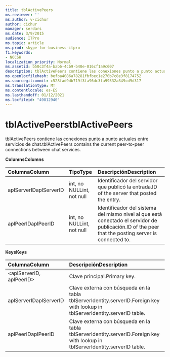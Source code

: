 ```yaml
---
title: tblActivePeers
ms.reviewer: ''
ms.author: v-cichur
author: cichur
manager: serdars
ms.date: 3/9/2015
audience: ITPro
ms.topic: article
ms.prod: skype-for-business-itpro
f1.keywords:
- NOCSH
localization_priority: Normal
ms.assetid: b50c3f4a-bab6-4cb9-b40e-016cf1a9c607
description: tblActivePeers contiene las conexiones punto a punto actuales entre servicios de chat.
ms.openlocfilehash: befba4086a78281fbfbec1e270b7c8e3f8174752
ms.sourcegitcommit: c528fad9db719f3fa96dc3fa99332a349cd9d317
ms.translationtype: MT
ms.contentlocale: es-ES
ms.lasthandoff: 01/12/2021
ms.locfileid: "49812940"
---
```

# <a name="tblactivepeers"></a><span data-ttu-id="af971-103">tblActivePeers</span><span class="sxs-lookup"><span data-stu-id="af971-103">tblActivePeers</span></span>
 
<span data-ttu-id="af971-104">tblActivePeers contiene las conexiones punto a punto actuales entre servicios de chat.</span><span class="sxs-lookup"><span data-stu-id="af971-104">tblActivePeers contains the current peer-to-peer connections between chat services.</span></span>
  
<span data-ttu-id="af971-105">**Columns**</span><span class="sxs-lookup"><span data-stu-id="af971-105">**Columns**</span></span>

|<span data-ttu-id="af971-106">**Columna**</span><span class="sxs-lookup"><span data-stu-id="af971-106">**Column**</span></span>|<span data-ttu-id="af971-107">**Tipo**</span><span class="sxs-lookup"><span data-stu-id="af971-107">**Type**</span></span>|<span data-ttu-id="af971-108">**Descripción**</span><span class="sxs-lookup"><span data-stu-id="af971-108">**Description**</span></span>|
|:-----|:-----|:-----|
|<span data-ttu-id="af971-109">aplServerID</span><span class="sxs-lookup"><span data-stu-id="af971-109">aplServerID</span></span>  <br/> |<span data-ttu-id="af971-110">int, no NULL</span><span class="sxs-lookup"><span data-stu-id="af971-110">int, not null</span></span>  <br/> |<span data-ttu-id="af971-111">Identificador del servidor que publicó la entrada.</span><span class="sxs-lookup"><span data-stu-id="af971-111">ID of the server that posted the entry.</span></span>  <br/> |
|<span data-ttu-id="af971-112">aplPeerID</span><span class="sxs-lookup"><span data-stu-id="af971-112">aplPeerID</span></span>  <br/> |<span data-ttu-id="af971-113">int, no NULL</span><span class="sxs-lookup"><span data-stu-id="af971-113">int, not null</span></span>  <br/> |<span data-ttu-id="af971-114">Identificador del sistema del mismo nivel al que está conectado el servidor de publicación.</span><span class="sxs-lookup"><span data-stu-id="af971-114">ID of the peer that the posting server is connected to.</span></span>  <br/> |
   
<span data-ttu-id="af971-115">**Keys**</span><span class="sxs-lookup"><span data-stu-id="af971-115">**Keys**</span></span>

|<span data-ttu-id="af971-116">**Columna**</span><span class="sxs-lookup"><span data-stu-id="af971-116">**Column**</span></span>|<span data-ttu-id="af971-117">**Descripción**</span><span class="sxs-lookup"><span data-stu-id="af971-117">**Description**</span></span>|
|:-----|:-----|
|\<aplServerID, aplPeerID\>  <br/> |<span data-ttu-id="af971-118">Clave principal.</span><span class="sxs-lookup"><span data-stu-id="af971-118">Primary key.</span></span>  <br/> |
|<span data-ttu-id="af971-119">aplServerID</span><span class="sxs-lookup"><span data-stu-id="af971-119">aplServerID</span></span>  <br/> |<span data-ttu-id="af971-120">Clave externa con búsqueda en la tabla tblServerIdentity.serverID.</span><span class="sxs-lookup"><span data-stu-id="af971-120">Foreign key with lookup in tblServerIdentity.serverID table.</span></span>  <br/> |
|<span data-ttu-id="af971-121">aplPeerID</span><span class="sxs-lookup"><span data-stu-id="af971-121">aplPeerID</span></span>  <br/> |<span data-ttu-id="af971-122">Clave externa con búsqueda en la tabla tblServerIdentity.serverID.</span><span class="sxs-lookup"><span data-stu-id="af971-122">Foreign key with lookup in tblServerIdentity.serverID table.</span></span>  <br/> |
   

